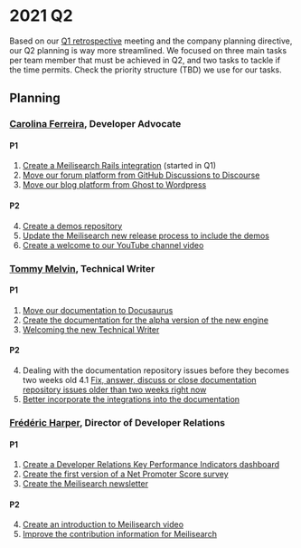 # 2021 Q2

Based on our [Q1 retrospective](2021-q1.md#retrospective) meeting and the company planning directive, our Q2 planning is way more streamlined. We focused on three main tasks per team member that must be achieved in Q2, and two tasks to tackle if the time permits. Check the priority structure (TBD) we use for our tasks.

## Planning

### [Carolina Ferreira](https://github.com/CarolainFG), Developer Advocate

#### P1
1. [Create a Meilisearch Rails integration](https://github.com/meilisearch/devrel/issues/163) (started in Q1)
2. [Move our forum platform from GitHub Discussions to Discourse](https://github.com/meilisearch/devrel/issues/231)
3. [Move our blog platform from Ghost to Wordpress](https://github.com/meilisearch/devrel/issues/232)

#### P2
4. [Create a demos repository](https://github.com/meilisearch/devrel/issues/238)
5. [Update the Meilisearch new release process to include the demos](https://github.com/meilisearch/devrel/issues/162)
6. [Create a welcome to our YouTube channel video](https://github.com/meilisearch/devrel/issues/103)

### [Tommy Melvin](https://github.com/react-learner), Technical Writer

#### P1
1. [Move our documentation to Docusaurus](https://github.com/meilisearch/documentation/issues/888)
2. [Create the documentation for the alpha version of the new engine](https://github.com/meilisearch/documentation/issues/889)
3. [Welcoming the new Technical Writer](https://github.com/meilisearch/devrel/issues/252)

#### P2
4. Dealing with the documentation repository issues before they becomes two weeks old
4.1 [Fix, answer, discuss or close documentation repository issues older than two weeks right now](https://github.com/meilisearch/devrel/issues/253)
5. [Better incorporate the integrations into the documentation](https://github.com/meilisearch/documentation/issues/890)

### [Frédéric Harper](https://github.com/fharper), Director of Developer Relations

#### P1
1. [Create a Developer Relations Key Performance Indicators dashboard](https://github.com/meilisearch/devrel/issues/95)
2. [Create the first version of a Net Promoter Score survey](https://github.com/meilisearch/devrel/issues/51)
3. [Create the Meilisearch newsletter](https://github.com/meilisearch/devrel/issues/53)

#### P2
4. [Create an introduction to Meilisearch video](https://github.com/meilisearch/devrel/issues/9)
5. [Improve the contribution information for Meilisearch](https://github.com/meilisearch/devrel/issues/121)
